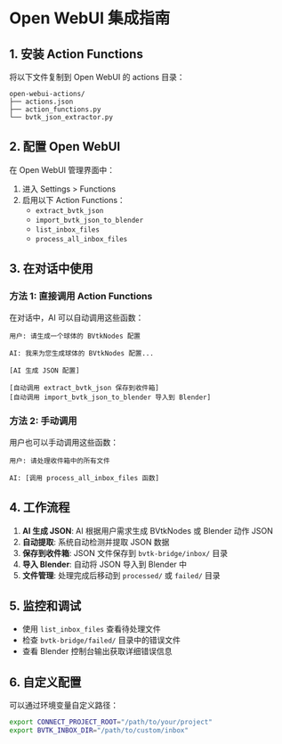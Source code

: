 
# Open WebUI 集成指南

## 1. 安装 Action Functions

将以下文件复制到 Open WebUI 的 actions 目录：

```
open-webui-actions/
├── actions.json
├── action_functions.py
└── bvtk_json_extractor.py
```

## 2. 配置 Open WebUI

在 Open WebUI 管理界面中：

1. 进入 Settings > Functions
2. 启用以下 Action Functions：
   - `extract_bvtk_json`
   - `import_bvtk_json_to_blender`
   - `list_inbox_files`
   - `process_all_inbox_files`

## 3. 在对话中使用

### 方法 1: 直接调用 Action Functions

在对话中，AI 可以自动调用这些函数：

```
用户: 请生成一个球体的 BVtkNodes 配置

AI: 我来为您生成球体的 BVtkNodes 配置...

[AI 生成 JSON 配置]

[自动调用 extract_bvtk_json 保存到收件箱]
[自动调用 import_bvtk_json_to_blender 导入到 Blender]
```

### 方法 2: 手动调用

用户也可以手动调用这些函数：

```
用户: 请处理收件箱中的所有文件

AI: [调用 process_all_inbox_files 函数]
```

## 4. 工作流程

1. **AI 生成 JSON**: AI 根据用户需求生成 BVtkNodes 或 Blender 动作 JSON
2. **自动提取**: 系统自动检测并提取 JSON 数据
3. **保存到收件箱**: JSON 文件保存到 `bvtk-bridge/inbox/` 目录
4. **导入 Blender**: 自动将 JSON 导入到 Blender 中
5. **文件管理**: 处理完成后移动到 `processed/` 或 `failed/` 目录

## 5. 监控和调试

- 使用 `list_inbox_files` 查看待处理文件
- 检查 `bvtk-bridge/failed/` 目录中的错误文件
- 查看 Blender 控制台输出获取详细错误信息

## 6. 自定义配置

可以通过环境变量自定义路径：

```bash
export CONNECT_PROJECT_ROOT="/path/to/your/project"
export BVTK_INBOX_DIR="/path/to/custom/inbox"
```
